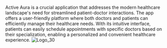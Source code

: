 Active Aura is a crucial application that addresses the modern healthcare landscape's need for streamlined patient-doctor interactions. The app offers a user-friendly platform where both doctors and patients can efficiently manage their healthcare needs. With its intuitive interface, patients can easily schedule appointments with specific doctors based on their specialization, enabling a personalized and convenient healthcare experience.
![Logo_30](https://github.com/Aditi-novelista/activeaura/assets/119444037/f5d177af-0b95-4c3c-ae52-47d1ed568b4e)
